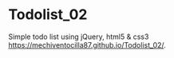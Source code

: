 # Todolist_02
Simple todo list using jQuery, html5 &amp; css3  https://mechiventocilla87.github.io/Todolist_02/.
